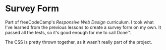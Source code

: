 # Survey Form

Part of freeCodeCamp's *Responsive Web Design* curriculum. I took what I've learned from the previous lessons to create a survey form on my own. It passed all the tests, so it's good enough for me to call Done™.

The CSS is pretty thrown together, as it wasn't really part of the project.